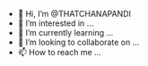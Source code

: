- 👋 Hi, I’m @THATCHANAPANDI
- 👀 I’m interested in ...
- 🌱 I’m currently learning ...
- 💞️ I’m looking to collaborate on ...
- 📫 How to reach me ...

<!---
THATCHANAPANDI/THATCHANAPANDI is a ✨ special ✨ repository because its `README.md` (this file) appears on your GitHub profile.
You can click the Preview link to take a look at your changes.
--->
